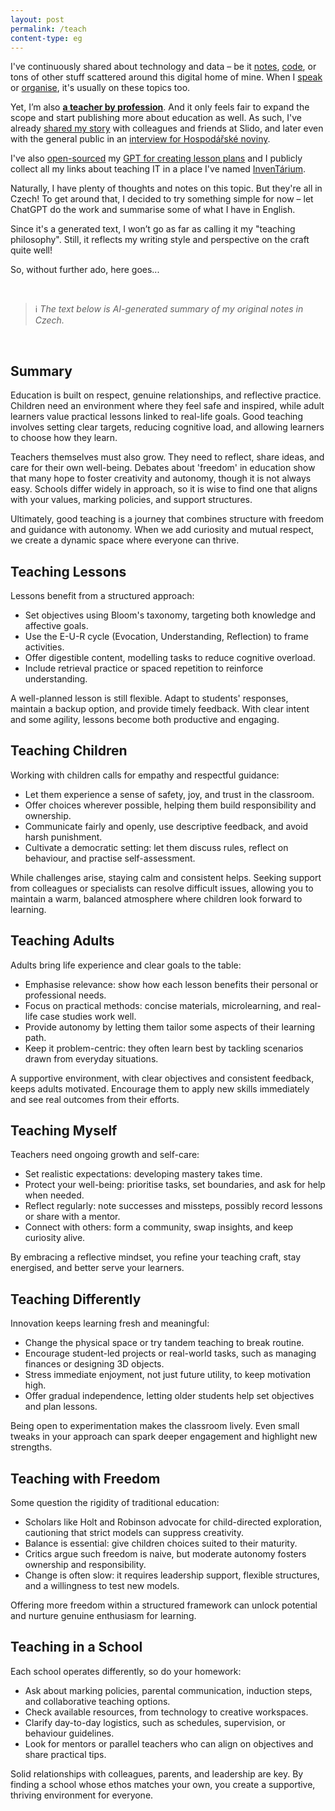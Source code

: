 ```yaml
---
layout: post
permalink: /teach
content-type: eg
---
```


I've continuously shared about technology and data – be it [notes](/garden),
[code](https://github.com/one-data-cookie), or tons of other stuff scattered
around this digital home of mine. When I [speak](/projects?category=speaking) or
[organise](/projects?category=organising), it's usually on these topics too.

Yet, I’m also [**a teacher by profession**](/projects?category=teaching). And it only feels fair
to expand the scope and start publishing more about education as well. As such, I've already
[shared my story](https://docs.google.com/presentation/d/102q9YcA9-NbcMFPAymZiqbcYfqKHz8n_ivueR3iW-DA/edit)
with colleagues and friends at Slido, and later even with the general public in an
[interview for Hospodářské noviny](https://drive.google.com/file/d/1WGt20WOwUNY2tz5wxXOkEO6FvQLEoNfl/view?usp=sharing).

I've also [open-sourced](https://gist.github.com/one-data-cookie/cf3ad5b633f838f519455327af16468d)
my [GPT for creating lesson plans](https://chatgpt.com/g/g-LVHsur4qW-teacheur) and I publicly collect
all my links about teaching IT in a place I've named [InvenTárium](/inventarium).

Naturally, I have plenty of thoughts and notes on this topic. But they're all in Czech!
To get around that, I decided to try something simple for now – let ChatGPT do the work
and summarise some of what I have in English.

Since it's a generated text, I won’t go as far as calling it my "teaching philosophy".
Still, it reflects my writing style and perspective on the craft quite well!

So, without further ado, here goes...

<br>
 
> ℹ️ *The text below is AI-generated summary of my original notes in Czech.*

<br>

## Summary
Education is built on respect, genuine relationships, and reflective practice. Children
need an environment where they feel safe and inspired, while adult learners value
practical lessons linked to real-life goals. Good teaching involves setting clear
targets, reducing cognitive load, and allowing learners to choose how they learn.

Teachers themselves must also grow. They need to reflect, share ideas, and care for
their own well-being. Debates about 'freedom' in education show that many hope to
foster creativity and autonomy, though it is not always easy. Schools differ widely in
approach, so it is wise to find one that aligns with your values, marking policies,
and support structures.

Ultimately, good teaching is a journey that combines structure with freedom and
guidance with autonomy. When we add curiosity and mutual respect, we create a dynamic
space where everyone can thrive.

## Teaching Lessons
Lessons benefit from a structured approach:
- Set objectives using Bloom's taxonomy, targeting both knowledge and affective goals.
- Use the E-U-R cycle (Evocation, Understanding, Reflection) to frame activities.
- Offer digestible content, modelling tasks to reduce cognitive overload.
- Include retrieval practice or spaced repetition to reinforce understanding.

A well-planned lesson is still flexible. Adapt to students' responses, maintain a
backup option, and provide timely feedback. With clear intent and some agility, lessons
become both productive and engaging.

## Teaching Children
Working with children calls for empathy and respectful guidance:
- Let them experience a sense of safety, joy, and trust in the classroom.
- Offer choices wherever possible, helping them build responsibility and ownership.
- Communicate fairly and openly, use descriptive feedback, and avoid harsh punishment.
- Cultivate a democratic setting: let them discuss rules, reflect on behaviour, and
  practise self-assessment.

While challenges arise, staying calm and consistent helps. Seeking support from
colleagues or specialists can resolve difficult issues, allowing you to maintain a
warm, balanced atmosphere where children look forward to learning.

## Teaching Adults
Adults bring life experience and clear goals to the table:
- Emphasise relevance: show how each lesson benefits their personal or professional
  needs.
- Focus on practical methods: concise materials, microlearning, and real-life
  case studies work well.
- Provide autonomy by letting them tailor some aspects of their learning path.
- Keep it problem-centric: they often learn best by tackling scenarios drawn from
  everyday situations.

A supportive environment, with clear objectives and consistent feedback, keeps adults
motivated. Encourage them to apply new skills immediately and see real outcomes from
their efforts.

## Teaching Myself
Teachers need ongoing growth and self-care:
- Set realistic expectations: developing mastery takes time.
- Protect your well-being: prioritise tasks, set boundaries, and ask for help when
  needed.
- Reflect regularly: note successes and missteps, possibly record lessons or share with
  a mentor.
- Connect with others: form a community, swap insights, and keep curiosity alive.

By embracing a reflective mindset, you refine your teaching craft, stay energised, and
better serve your learners.

## Teaching Differently
Innovation keeps learning fresh and meaningful:
- Change the physical space or try tandem teaching to break routine.
- Encourage student-led projects or real-world tasks, such as managing finances or
  designing 3D objects.
- Stress immediate enjoyment, not just future utility, to keep motivation high.
- Offer gradual independence, letting older students help set objectives and plan
  lessons.

Being open to experimentation makes the classroom lively. Even small tweaks in your
approach can spark deeper engagement and highlight new strengths.

## Teaching with Freedom
Some question the rigidity of traditional education:
- Scholars like Holt and Robinson advocate for child-directed exploration, cautioning
  that strict models can suppress creativity.
- Balance is essential: give children choices suited to their maturity.
- Critics argue such freedom is naive, but moderate autonomy fosters ownership and
  responsibility.
- Change is often slow: it requires leadership support, flexible structures, and a
  willingness to test new models.

Offering more freedom within a structured framework can unlock potential and nurture
genuine enthusiasm for learning.

## Teaching in a School
Each school operates differently, so do your homework:
- Ask about marking policies, parental communication, induction steps, and collaborative
  teaching options.
- Check available resources, from technology to creative workspaces.
- Clarify day-to-day logistics, such as schedules, supervision, or behaviour guidelines.
- Look for mentors or parallel teachers who can align on objectives and share practical
  tips.

Solid relationships with colleagues, parents, and leadership are key. By finding a
school whose ethos matches your own, you create a supportive, thriving environment
for everyone.
